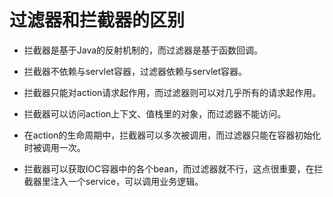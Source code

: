# 过滤器和拦截器的区别

* 拦截器是基于Java的反射机制的，而过滤器是基于函数回调。

* 拦截器不依赖与servlet容器，过滤器依赖与servlet容器。

* 拦截器只能对action请求起作用，而过滤器则可以对几乎所有的请求起作用。

* 拦截器可以访问action上下文、值栈里的对象，而过滤器不能访问。

* 在action的生命周期中，拦截器可以多次被调用，而过滤器只能在容器初始化时被调用一次。

* 拦截器可以获取IOC容器中的各个bean，而过滤器就不行，这点很重要，在拦截器里注入一个service，可以调用业务逻辑。